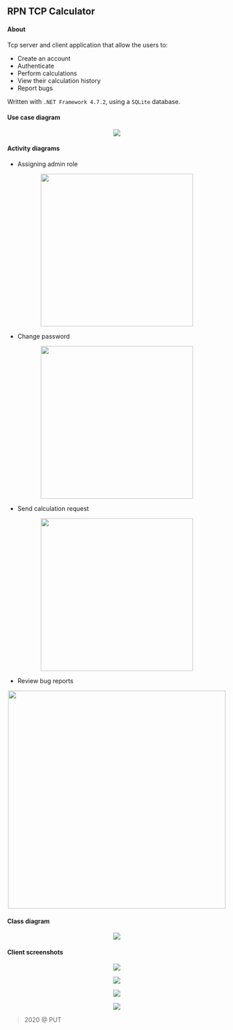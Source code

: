 ## RPN TCP Calculator

#### About

Tcp server and client application that allow the users to:

* Create an account
* Authenticate
* Perform calculations
* View their calculation history
* Report bugs

Written with `.NET Framework 4.7.2`, using a `SQLite` database.

#### Use case diagram

<p align="center">
  <img src="/media/DiagramPrzypadkow.png">
</p>

#### Activity diagrams

* Assigning admin role

<p align="center">
  <img src="/media/AdminRoleGiving.png" width=350>
</p>

* Change password

<p align="center">
  <img src="/media/ActivityChpwd.png" width=350>
</p>

* Send calculation request

<p align="center">
  <img src="/media/ActivityCalculate.png" width=350>
</p>

* Review bug reports

<p align="center">
  <img src="/media/ActivityReviewReports.png" width=500>
</p>

#### Class diagram

<p align="center">
  <img src="/media/DiagramKlas.png">
</p>

#### Client screenshots

<p align="center">
  <img src="/media/screen1.PNG">
</p>

<p align="center">
  <img src="/media/screen2.PNG">
</p>

<p align="center">
  <img src="/media/screen3.PNG">
</p>

<p align="center">
  <img src="/media/screen4.png">
</p>

> 2020 @ PUT
